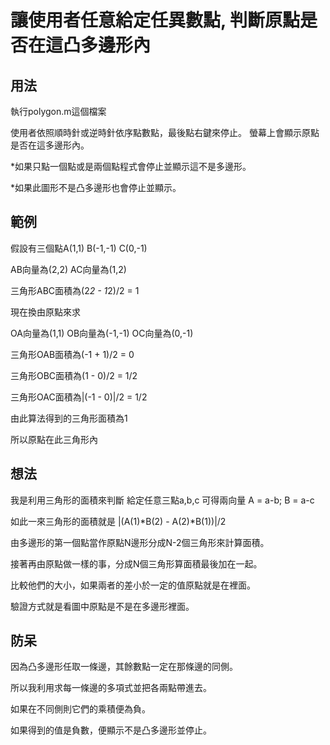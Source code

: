 # 讓使用者任意給定任異數點, 判斷原點是否在這凸多邊形內

## 用法
執行polygon.m這個檔案

使用者依照順時針或逆時針依序點數點，最後點右鍵來停止。
螢幕上會顯示原點是否在這多邊形內。

*如果只點一個點或是兩個點程式會停止並顯示這不是多邊形。

*如果此圖形不是凸多邊形也會停止並顯示。

## 範例
假設有三個點A(1,1)  B(-1,-1)  C(0,-1)

AB向量為(2,2)  AC向量為(1,2)

三角形ABC面積為(2*2 - 1*2)/2 = 1

現在換由原點來求

OA向量為(1,1)  OB向量為(-1,-1)  OC向量為(0,-1)

三角形OAB面積為(-1 + 1)/2 = 0

三角形OBC面積為(1 - 0)/2 = 1/2

三角形OAC面積為|(-1 - 0)|/2 = 1/2

由此算法得到的三角形面積為1

所以原點在此三角形內

## 想法
我是利用三角形的面積來判斷
給定任意三點a,b,c 可得兩向量
A = a-b; B = a-c

如此一來三角形的面積就是
|(A(1)*B(2) - A(2)*B(1))|/2

由多邊形的第一個點當作原點N邊形分成N-2個三角形來計算面積。

接著再由原點做一樣的事，分成N個三角形算面積最後加在一起。

比較他們的大小，如果兩者的差小於一定的值原點就是在裡面。

驗證方式就是看圖中原點是不是在多邊形裡面。

## 防呆
因為凸多邊形任取一條邊，其餘數點一定在那條邊的同側。

所以我利用求每一條邊的多項式並把各兩點帶進去。

如果在不同側則它們的乘積便為負。

如果得到的值是負數，便顯示不是凸多邊形並停止。


